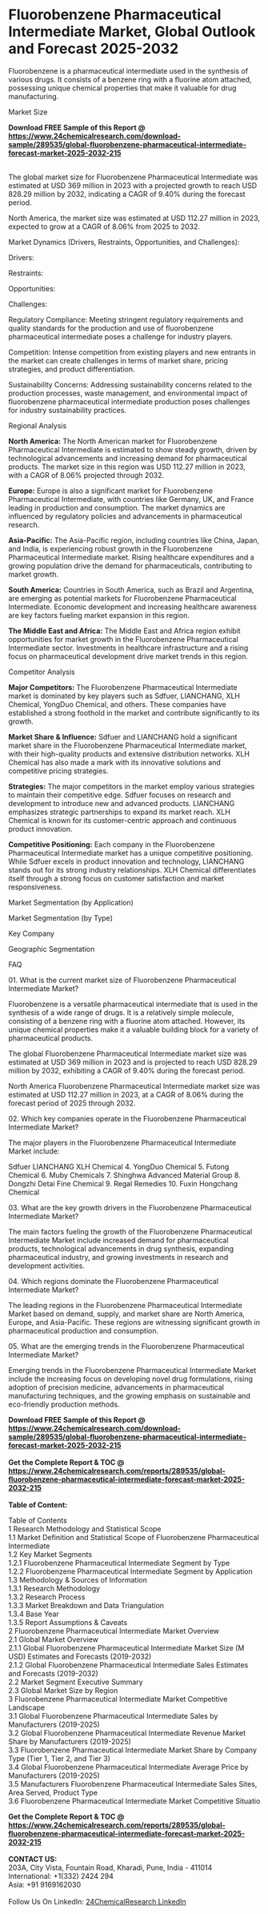 <h1>Fluorobenzene Pharmaceutical Intermediate Market, Global Outlook and Forecast 2025-2032</h1><p>Fluorobenzene is a pharmaceutical intermediate used in the synthesis of various drugs. It consists of a benzene ring with a fluorine atom attached, possessing unique chemical properties that make it valuable for drug manufacturing.</p><p>
Market Size</p><p>
</p><div><b>Download FREE Sample of this Report @ 
            <a href="https://www.24chemicalresearch.com/download-sample/289535/global-fluorobenzene-pharmaceutical-intermediate-forecast-market-2025-2032-215">
            https://www.24chemicalresearch.com/download-sample/289535/global-fluorobenzene-pharmaceutical-intermediate-forecast-market-2025-2032-215</a></b></div><br><p>The global market size for Fluorobenzene Pharmaceutical Intermediate was estimated at USD 369 million in 2023 with a projected growth to reach USD 828.29 million by 2032, indicating a CAGR of 9.40% during the forecast period.</p><p>
</p><p>North America, the market size was estimated at USD 112.27 million in 2023, expected to grow at a CAGR of 8.06% from 2025 to 2032.</p><p>
Market Dynamics (Drivers, Restraints, Opportunities, and Challenges):</p><p>
Drivers:</p><p>
</p><p>
Restraints:</p><p>
</p><p>
Opportunities:</p><p>
</p><p>
Challenges:</p><p>
</p><p>Regulatory Compliance: Meeting stringent regulatory requirements and quality standards for the production and use of fluorobenzene pharmaceutical intermediate poses a challenge for industry players.</p><p>Competition: Intense competition from existing players and new entrants in the market can create challenges in terms of market share, pricing strategies, and product differentiation.</p><p>Sustainability Concerns: Addressing sustainability concerns related to the production processes, waste management, and environmental impact of fluorobenzene pharmaceutical intermediate production poses challenges for industry sustainability practices.</p><p>
Regional Analysis</p><p>
</p><p><strong>North America:</strong> The North American market for Fluorobenzene Pharmaceutical Intermediate is estimated to show steady growth, driven by technological advancements and increasing demand for pharmaceutical products. The market size in this region was USD 112.27 million in 2023, with a CAGR of 8.06% projected through 2032.</p><p>
</p><p><strong>Europe:</strong> Europe is also a significant market for Fluorobenzene Pharmaceutical Intermediate, with countries like Germany, UK, and France leading in production and consumption. The market dynamics are influenced by regulatory policies and advancements in pharmaceutical research.</p><p>
</p><p><strong>Asia-Pacific:</strong> The Asia-Pacific region, including countries like China, Japan, and India, is experiencing robust growth in the Fluorobenzene Pharmaceutical Intermediate market. Rising healthcare expenditures and a growing population drive the demand for pharmaceuticals, contributing to market growth.</p><p>
</p><p><strong>South America:</strong> Countries in South America, such as Brazil and Argentina, are emerging as potential markets for Fluorobenzene Pharmaceutical Intermediate. Economic development and increasing healthcare awareness are key factors fueling market expansion in this region.</p><p>
</p><p><strong>The Middle East and Africa:</strong> The Middle East and Africa region exhibit opportunities for market growth in the Fluorobenzene Pharmaceutical Intermediate sector. Investments in healthcare infrastructure and a rising focus on pharmaceutical development drive market trends in this region.</p><p>
</p><p>
Competitor Analysis</p><p>
</p><p><strong>Major Competitors:</strong> The Fluorobenzene Pharmaceutical Intermediate market is dominated by key players such as Sdfuer, LIANCHANG, XLH Chemical, YongDuo Chemical, and others. These companies have established a strong foothold in the market and contribute significantly to its growth.</p><p>
</p><p><strong>Market Share &amp; Influence:</strong> Sdfuer and LIANCHANG hold a significant market share in the Fluorobenzene Pharmaceutical Intermediate market, with their high-quality products and extensive distribution networks. XLH Chemical has also made a mark with its innovative solutions and competitive pricing strategies.</p><p>
</p><p><strong>Strategies:</strong> The major competitors in the market employ various strategies to maintain their competitive edge. Sdfuer focuses on research and development to introduce new and advanced products. LIANCHANG emphasizes strategic partnerships to expand its market reach. XLH Chemical is known for its customer-centric approach and continuous product innovation.</p><p>
</p><p><strong>Competitive Positioning:</strong> Each company in the Fluorobenzene Pharmaceutical Intermediate market has a unique competitive positioning. While Sdfuer excels in product innovation and technology, LIANCHANG stands out for its strong industry relationships. XLH Chemical differentiates itself through a strong focus on customer satisfaction and market responsiveness.</p><p>
</p><p>
Market Segmentation (by Application)</p><p>
</p><p>
Market Segmentation (by Type)</p><p>
</p><p>
Key Company</p><p>
</p><p>
Geographic Segmentation</p><p>
</p><p>
FAQ </p><p>
01. What is the current market size of Fluorobenzene Pharmaceutical Intermediate Market?</p><p>
</p><p>Fluorobenzene is a versatile pharmaceutical intermediate that is used in the synthesis of a wide range of drugs. It is a relatively simple molecule, consisting of a benzene ring with a fluorine atom attached. However, its unique chemical properties make it a valuable building block for a variety of pharmaceutical products.</p><p>
The global Fluorobenzene Pharmaceutical Intermediate market size was estimated at USD 369 million in 2023 and is projected to reach USD 828.29 million by 2032, exhibiting a CAGR of 9.40% during the forecast period.</p><p>
North America Fluorobenzene Pharmaceutical Intermediate market size was estimated at USD 112.27 million in 2023, at a CAGR of 8.06% during the forecast period of 2025 through 2032.</p><p>
02. Which key companies operate in the Fluorobenzene Pharmaceutical Intermediate Market?</p><p>
</p><p>The major players in the Fluorobenzene Pharmaceutical Intermediate Market include:</p><p>
Sdfuer LIANCHANG XLH Chemical 4. YongDuo Chemical 5. Futong Chemical 6. Muby Chemicals 7. Shinghwa Advanced Material Group 8. Dongzhi Detai Fine Chemical 9. Regal Remedies 10. Fuxin Hongchang Chemical</p><p>
03. What are the key growth drivers in the Fluorobenzene Pharmaceutical Intermediate Market?</p><p>
</p><p>The main factors fueling the growth of the Fluorobenzene Pharmaceutical Intermediate Market include increased demand for pharmaceutical products, technological advancements in drug synthesis, expanding pharmaceutical industry, and growing investments in research and development activities.</p><p>
04. Which regions dominate the Fluorobenzene Pharmaceutical Intermediate Market?</p><p>
</p><p>The leading regions in the Fluorobenzene Pharmaceutical Intermediate Market based on demand, supply, and market share are North America, Europe, and Asia-Pacific. These regions are witnessing significant growth in pharmaceutical production and consumption.</p><p>
05. What are the emerging trends in the Fluorobenzene Pharmaceutical Intermediate Market?</p><p>
</p><p>Emerging trends in the Fluorobenzene Pharmaceutical Intermediate Market include the increasing focus on developing novel drug formulations, rising adoption of precision medicine, advancements in pharmaceutical manufacturing techniques, and the growing emphasis on sustainable and eco-friendly production methods.</p><div><b>Download FREE Sample of this Report @ 
            <a href="https://www.24chemicalresearch.com/download-sample/289535/global-fluorobenzene-pharmaceutical-intermediate-forecast-market-2025-2032-215">
            https://www.24chemicalresearch.com/download-sample/289535/global-fluorobenzene-pharmaceutical-intermediate-forecast-market-2025-2032-215</a></b></div><br><div><b>Get the Complete Report & TOC @ 
            <a href="https://www.24chemicalresearch.com/reports/289535/global-fluorobenzene-pharmaceutical-intermediate-forecast-market-2025-2032-215">
            https://www.24chemicalresearch.com/reports/289535/global-fluorobenzene-pharmaceutical-intermediate-forecast-market-2025-2032-215</a></b></div><br>
            <b>Table of Content:</b><p>Table of Contents<br />
1 Research Methodology and Statistical Scope<br />
1.1 Market Definition and Statistical Scope of Fluorobenzene Pharmaceutical Intermediate<br />
1.2 Key Market Segments<br />
1.2.1 Fluorobenzene Pharmaceutical Intermediate Segment by Type<br />
1.2.2 Fluorobenzene Pharmaceutical Intermediate Segment by Application<br />
1.3 Methodology & Sources of Information<br />
1.3.1 Research Methodology<br />
1.3.2 Research Process<br />
1.3.3 Market Breakdown and Data Triangulation<br />
1.3.4 Base Year<br />
1.3.5 Report Assumptions & Caveats<br />
2 Fluorobenzene Pharmaceutical Intermediate Market Overview<br />
2.1 Global Market Overview<br />
2.1.1 Global Fluorobenzene Pharmaceutical Intermediate Market Size (M USD) Estimates and Forecasts (2019-2032)<br />
2.1.2 Global Fluorobenzene Pharmaceutical Intermediate Sales Estimates and Forecasts (2019-2032)<br />
2.2 Market Segment Executive Summary<br />
2.3 Global Market Size by Region<br />
3 Fluorobenzene Pharmaceutical Intermediate Market Competitive Landscape<br />
3.1 Global Fluorobenzene Pharmaceutical Intermediate Sales by Manufacturers (2019-2025)<br />
3.2 Global Fluorobenzene Pharmaceutical Intermediate Revenue Market Share by Manufacturers (2019-2025)<br />
3.3 Fluorobenzene Pharmaceutical Intermediate Market Share by Company Type (Tier 1, Tier 2, and Tier 3)<br />
3.4 Global Fluorobenzene Pharmaceutical Intermediate Average Price by Manufacturers (2019-2025)<br />
3.5 Manufacturers Fluorobenzene Pharmaceutical Intermediate Sales Sites, Area Served, Product Type<br />
3.6 Fluorobenzene Pharmaceutical Intermediate Market Competitive Situatio</p><div><b>Get the Complete Report & TOC @ 
            <a href="https://www.24chemicalresearch.com/reports/289535/global-fluorobenzene-pharmaceutical-intermediate-forecast-market-2025-2032-215">
            https://www.24chemicalresearch.com/reports/289535/global-fluorobenzene-pharmaceutical-intermediate-forecast-market-2025-2032-215</a></b></div><br><b>CONTACT US:</b><br>
            203A, City Vista, Fountain Road, Kharadi, Pune, India - 411014<br>
            International: +1(332) 2424 294<br>
            Asia: +91 9169162030 <br><br>
            Follow Us On LinkedIn: <a href="https://www.linkedin.com/company/24chemicalresearch/">24ChemicalResearch LinkedIn</a>